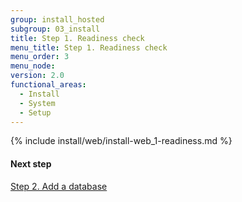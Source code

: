 ```yaml
---
group: install_hosted
subgroup: 03_install
title: Step 1. Readiness check
menu_title: Step 1. Readiness check
menu_order: 3
menu_node:
version: 2.0
functional_areas:
  - Install
  - System
  - Setup
---
```


{% include install/web/install-web_1-readiness.md %}

#### Next step

<a href="{{ page.baseurl }}/install-gde/install/hosted/hosted_install_2_db.html">Step 2. Add a database</a>

